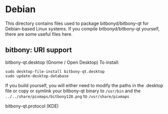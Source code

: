 
Debian
====================
This directory contains files used to package bitbonyd/bitbony-qt
for Debian-based Linux systems. If you compile bitbonyd/bitbony-qt yourself, there are some useful files here.

## bitbony: URI support ##


bitbony-qt.desktop  (Gnome / Open Desktop)
To install:

	sudo desktop-file-install bitbony-qt.desktop
	sudo update-desktop-database

If you build yourself, you will either need to modify the paths in
the .desktop file or copy or symlink your bitbony-qt binary to `/usr/bin`
and the `../../share/pixmaps/bitbony128.png` to `/usr/share/pixmaps`

bitbony-qt.protocol (KDE)

